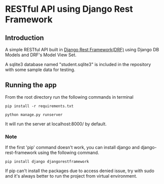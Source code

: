 # RESTful API using Django Rest Framework

## Introduction
A simple RESTful API built in [Django Rest Framework(DRF)](http://www.django-rest-framework.org/) using Django DB Models and DRF's Model View Set.

A sqlite3 database named "student.sqlite3" is included in the repository with some sample data for testing.

## Running the app
From the root directory run the following commands in terminal

```
pip install -r requirements.txt

python manage.py runserver
```
It will run the server at localhost:8000/ by default.



### Note
If the first 'pip' command doesn't work, you can install django and django-rest-framework using the following command.

```
pip install django djangorestframework
```

If pip can't install the packages due to access denied issue, try with sudo and it's always better to run the project from virtual environment.
